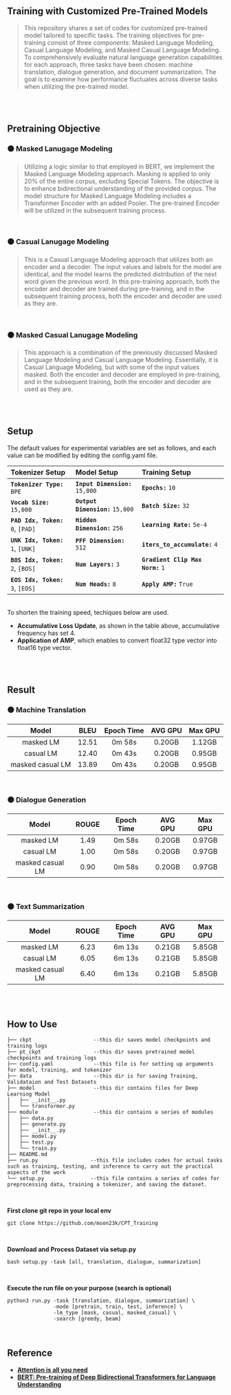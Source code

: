 ## Training with Customized Pre-Trained Models

> This repository shares a set of codes for customized pre-trained model tailored to specific tasks. The training objectives for pre-training consist of three components: Masked Language Modeling, Casual Language Modeling, and Masked Casual Language Modeling.
To comprehensively evaluate natural language generation capabilities for each approach, three tasks have been chosen: machine translation, dialogue generation, and document summarization. The goal is to examine how performance fluctuates across diverse tasks when utilizing the pre-trained model.



<br><br>

## Pretraining Objective

### ⚫ Masked Lanugage Modeling

> Utilizing a logic similar to that employed in BERT, we implement the Masked Language Modeling approach. Masking is applied to only 20% of the entire corpus, excluding Special Tokens. The objective is to enhance bidirectional understanding of the provided corpus. The model structure for Masked Language Modeling includes a Transformer Encoder with an added Pooler.
The pre-trained Encoder will be utilized in the subsequent training process.

<br>

### ⚫ Casual Lanugage Modeling

> This is a Casual Language Modeling approach that utilizes both an encoder and a decoder. The input values and labels for the model are identical, and the model learns the predicted distribution of the next word given the previous word.
In this pre-training approach, both the encoder and decoder are trained during pre-training, and in the subsequent training process, both the encoder and decoder are used as they are.


<br>

### ⚫ Masked Casual Lanugage Modeling

> This approach is a combination of the previously discussed Masked Language Modeling and Casual Language Modeling. Essentially, it is Casual Language Modeling, but with some of the input values masked. Both the encoder and decoder are employed in pre-training, and in the subsequent training, both the encoder and decoder are used as they are.

<br><br>

## Setup
The default values for experimental variables are set as follows, and each value can be modified by editing the config.yaml file. <br>

| **Tokenizer Setup**                         | **Model Setup**                   | **Training Setup**                |
| :---                                        | :---                              | :---                              |
| **`Tokenizer Type:`** &hairsp; `BPE`        | **`Input Dimension:`** `15,000`   | **`Epochs:`** `10`                |
| **`Vocab Size:`** &hairsp; `15,000`         | **`Output Dimension:`** `15,000`  | **`Batch Size:`** `32`            |
| **`PAD Idx, Token:`** &hairsp; `0`, `[PAD]` | **`Hidden Dimension:`** `256`     | **`Learning Rate:`** `5e-4`       |
| **`UNK Idx, Token:`** &hairsp; `1`, `[UNK]` | **`PFF Dimension:`** `512`        | **`iters_to_accumulate:`** `4`    |
| **`BOS Idx, Token:`** &hairsp; `2`, `[BOS]` | **`Num Layers:`** `3`             | **`Gradient Clip Max Norm:`** `1` |
| **`EOS Idx, Token:`** &hairsp; `3`, `[EOS]` | **`Num Heads:`** `8`              | **`Apply AMP:`** `True`           |

<br>To shorten the training speed, techiques below are used. <br> 
* **Accumulative Loss Update**, as shown in the table above, accumulative frequency has set 4. <br>
* **Application of AMP**, which enables to convert float32 type vector into float16 type vector.

<br><br>

## Result

### ⚫ Machine Translation
| Model | BLEU | Epoch Time | AVG GPU | Max GPU |
| :---: | :---: | :---: | :---: | :---: |
| masked LM | 12.51 | 0m 58s | 0.20GB | 1.12GB |
| casual LM | 12.40 | 0m 43s | 0.20GB | 0.95GB |
| masked casual LM | 13.89 | 0m 43s | 0.20GB | 0.95GB |

<br>

### ⚫ Dialogue Generation
| Model | ROUGE | Epoch Time | AVG GPU | Max GPU |
| :---: | :---: | :---: | :---: | :---: |
| masked LM | 1.49 | 0m 58s | 0.20GB | 0.97GB |
| casual LM | 1.00 | 0m 58s | 0.20GB | 0.97GB |
| masked casual LM | 0.90 | 0m 58s | 0.20GB | 0.97GB |

<br>

### ⚫ Text Summarization
| Model | ROUGE | Epoch Time | AVG GPU | Max GPU |
| :---: | :---: | :---: | :---: | :---: |
| masked LM | 6.23 | 6m 13s | 0.21GB | 5.85GB |
| casual LM | 6.05 | 6m 13s | 0.21GB | 5.85GB |
| masked casual LM | 6.40 | 6m 13s | 0.21GB | 5.85GB |

<br><br>


## How to Use
```
├── ckpt                    --this dir saves model checkpoints and training logs
├── pt_ckpt                 --this dir saves pretrained model checkpoints and training logs
├── config.yaml             --this file is for setting up arguments for model, training, and tokenizer 
├── data                    --this dir is for saving Training, Validataion and Test Datasets
├── model                   --this dir contains files for Deep Learning Model
│   ├── __init__.py
│   └── transformer.py
├── module                  --this dir contains a series of modules
│   ├── data.py
│   ├── generate.py
│   ├── __init__.py
│   ├── model.py
│   ├── test.py
│   └── train.py
├── README.md
├── run.py                 --this file includes codes for actual tasks such as training, testing, and inference to carry out the practical aspects of the work
└── setup.py               --this file contains a series of codes for preprocessing data, training a tokenizer, and saving the dataset.
```

<br>

**First clone git repo in your local env**
```
git clone https://github.com/moon23k/CPT_Training
```

<br>

**Download and Process Dataset via setup.py**
```
bash setup.py -task [all, translation, dialogue, summarization]
```

<br>

**Execute the run file on your purpose (search is optional)**
```
python3 run.py -task [translation, dialogue, summarization] \
               -mode [pretrain, train, test, inference] \
               -lm_type [mask, casual, masked_casual] \
               -search [greedy, beam]
```


<br>

## Reference
* [**Attention is all you need**](https://arxiv.org/abs/1706.03762)
* [**BERT: Pre-training of Deep Bidirectional Transformers for Language Understanding**](https://arxiv.org/abs/1810.04805)
<br>
